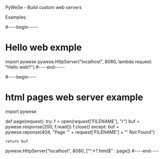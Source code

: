 PyWeSe - Build custom web servers

Examples:

#----begin-----
# Hello web exmple
import pywese
pywese.HttpServer("localhost", 8080, lambda request: "Hello web!!")
#----end-----

#----begin----
# html pages web server example
import pywese

def page(request):
	try:
    	f = open(request['FILENAME'], "r")
		buf = pywese.response(200, f.read())
		f.close()
	except:
		buf = pywese.reponse(404, "Page '" + request['FILENAME'] + "' Not Found")
	
	return buf

pywese.HttpServer("localhost", 8080, ["^.*?.html$" : page])
#----end----



